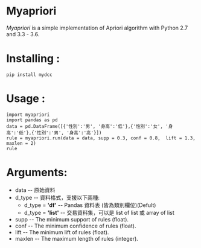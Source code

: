# Myapriori

*Myapriori* is a simple implementation of
Apriori algorithm with Python 2.7 and 3.3 - 3.6.

# Installing :
```
pip install mydcc
```

# Usage :
```
import myapriori
import pandas as pd
data = pd.DataFrame([{'性別':'男', '身高':'低'},{'性別':'女', '身高':'低'},{'性別':'男', '身高':'高'}])
rule = myapriori.run(data = data, supp = 0.3, conf = 0.8,  lift = 1.3, maxlen = 2)
rule
```

# Arguments:

* data -- 原始資料
* d_type -- 資料格式，支援以下兩種:
    * d_type = **'df'**  -- Pandas 資料表 (皆為類別欄位)(Defult)
    * d_type = **'list'** -- 交易資料集，可以是 list of list 或 array of list 
* supp -- The minimum support of rules (float).
* conf -- The minimum confidence of rules (float).
* lift -- The minimum lift of rules (float).
* maxlen -- The maximum length of rules (integer).
